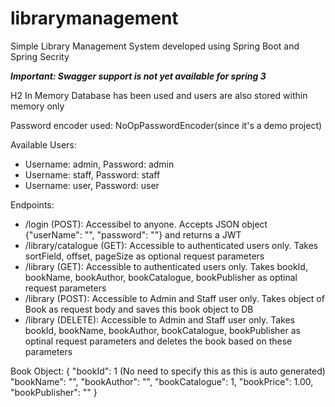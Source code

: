 # librarymanagement
Simple Library Management System developed using Spring Boot and Spring Secrity

***Important: Swagger support is not yet available for spring 3***

H2 In Memory Database has been used and users are also stored within memory only

Password encoder used: NoOpPasswordEncoder(since it's a demo project)

Available Users:
- Username: admin, Password: admin
- Username: staff, Password: staff
- Username: user, Password: user

Endpoints:
- /login (POST): Accessibel to anyone. Accepts JSON object {"userName": "", "password": ""} and returns a JWT
- /library/catalogue (GET): Accessible to authenticated users only. Takes sortField, offset, pageSize as optional request parameters
- /library (GET): Accessible to authenticated users only. Takes bookId, bookName, bookAuthor, bookCatalogue, bookPublisher as optinal request parameters
- /library (POST): Accessible to Admin and Staff user only. Takes object of Book as request body and saves this book object to DB
- /library (DELETE): Accessible to Admin and Staff user only. Takes bookId, bookName, bookAuthor, bookCatalogue, bookPublisher as optinal request parameters and deletes the book based on these parameters

Book Object:
{
    "bookId": 1 (No need to specify this as this is auto generated)
    "bookName": "",
    "bookAuthor": "",
    "bookCatalogue": 1,
    "bookPrice": 1.00,
    "bookPublisher": ""
}
